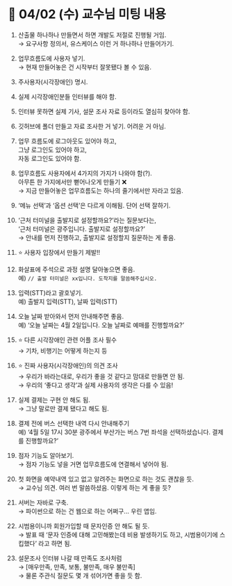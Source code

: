 # 📌 04/02 (수) 교수님 미팅 내용

1. 산출물 하나하나 만들면서 하면 개발도 저절로 진행될 거임.  
   → 요구사항 정의서, 유스케이스 이런 거 하나하나 만들어가기.

2. 업무흐름도에 사용자 넣기.  
   → 현재 만들어놓은 건 시작부터 잘못됐다 볼 수 있음.

3. 주사용자(시각장애인) 명시.

4. 실제 시각장애인분들 인터뷰를 해야 함.

5. 인터뷰 못하면 실제 기사, 설문 조사 자료 등이라도 열심히 찾아야 함.

6. 깃허브에 폴더 만들고 자료 조사한 거 넣기. 어려운 거 아님.

7. 업무 흐름도에 로그아웃도 있어야 하고,  
   그냥 로그인도 있어야 하고,  
   자동 로그인도 있어야 함.

8. 업무흐름도 사용자에서 4가지의 가지가 나와야 함(?).  
   아무튼 한 가지에서만 뻗어나오게 만들기 ❌  
   → 지금 만들어놓은 업무흐름도는 하나의 줄기에서만 자라고 있음.

9. ‘메뉴 선택’과 ‘옵션 선택’은 다르게 이해됨. 단어 선택 잘하기.

10. ‘근처 터미널을 출발지로 설정할까요?’라는 질문보다는,  
    ‘근처 터미널은 광주입니다. 출발지로 설정할까요?’  
    → 안내를 먼저 진행하고, 출발지로 설정할지 질문하는 게 좋음.

11. ⭐ 사용자 입장에서 만들기 제발!!

12. 화살표에 주석으로 과정 설명 달아놓으면 좋음.  
    예) `// 출발 터미널은 xx입니다. 도착지를 말씀해주십시오.`

13. 입력(STT)라고 괄호넣기.  
    예) 출발지 입력(STT), 날짜 입력(STT)

14. 오늘 날짜 받아와서 먼저 안내해주면 좋음.  
    예) ‘오늘 날짜는 4월 2일입니다. 오늘 날짜로 예매를 진행할까요?’

15. ⭐ 다른 시각장애인 관련 어플 조사 필수  
    → 기차, 비행기는 어떻게 하는지 등

16. ⭐ 진짜 사용자(시각장애인)의 의견 조사  
    → 우리가 바라는대로, 우리가 좋을 것 같다고 맘대로 만들면 안 됨.  
    → 우리의 ‘좋다고 생각’과 실제 사용자의 생각은 다를 수 있음!

17. 실제 결제는 구현 안 해도 됨.  
    → 그냥 말로만 결제 됐다고 해도 됨.

18. 결제 전에 버스 선택한 내역 다시 안내해주기  
    예) ‘4월 5일 17시 30분 광주에서 부산가는 버스 7번 좌석을 선택하셨습니다. 결제를 진행할까요?’

19. 점자 기능도 알아보기.  
    → 점자 기능도 넣을 거면 업무흐름도에 연결해서 넣어야 됨.

20. 첫 화면을 예약내역 있고 없고 알려주는 화면으로 하는 것도 괜찮을 듯.  
    → 교수님 의견. 여러 번 말씀하셨음. 이렇게 하는 게 좋을 듯?

21. 서버는 자바로 구축.  
    → 파이썬으로 하는 건 웹으로 하는 어쩌구... 우린 앱임.

22. 시범용이니까 회원가입할 때 문자인증 안 해도 될 듯.  
    → 발표 때 ‘문자 인증에 대해 고민해봤는데 비용 발생하기도 하고, 시범용이기에 스킵했다’ 라고 하면 됨.

23. 설문조사 인터뷰 나갈 때 만족도 조사처럼  
    → [매우만족, 만족, 보통, 불만족, 매우 불만족]  
    → 물론 주관식 질문도 몇 개 섞어가면 좋을 듯 함.
